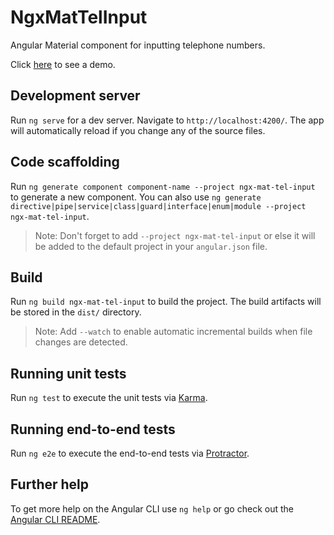 # NgxMatTelInput

Angular Material component for inputting telephone numbers.

Click [here](https://ngx-mat-tel-input.web.app/) to see a demo.

## Development server

Run `ng serve` for a dev server. Navigate to `http://localhost:4200/`. The app will automatically reload if you change any of the source files.

## Code scaffolding

Run `ng generate component component-name --project ngx-mat-tel-input` to generate a new component. You can also use `ng generate directive|pipe|service|class|guard|interface|enum|module --project ngx-mat-tel-input`.
> Note: Don't forget to add `--project ngx-mat-tel-input` or else it will be added to the default project in your `angular.json` file. 

## Build

Run `ng build ngx-mat-tel-input` to build the project. The build artifacts will be stored in the `dist/` directory.
> Note: Add `--watch` to enable automatic incremental builds when file changes are detected.

## Running unit tests

Run `ng test` to execute the unit tests via [Karma](https://karma-runner.github.io).

## Running end-to-end tests

Run `ng e2e` to execute the end-to-end tests via [Protractor](http://www.protractortest.org/).

## Further help

To get more help on the Angular CLI use `ng help` or go check out the [Angular CLI README](https://github.com/angular/angular-cli/blob/master/README.md).
